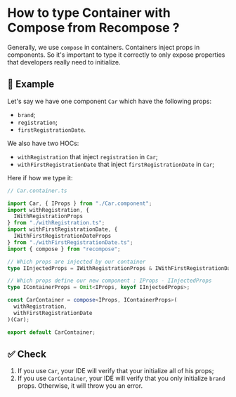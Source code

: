 # How to type Container with Compose from Recompose ?

Generally, we use `compose` in containers. Containers inject props in components. So it's important to type it correctly to only expose properties that developers really need to initialize.

## 📝 Example

Let's say we have one component `Car` which have the following props:

- `brand`;
- `registration`;
- `firstRegistrationDate`.

We also have two HOCs:

- `withRegistration` that inject `registration` in `Car`;
- `withFirstRegistrationDate` that inject `firstRegistrationDate` in `Car`;

Here if how we type it:

```typescript
// Car.container.ts

import Car, { IProps } from "./Car.component";
import withRegistration, {
  IWithRegistrationProps
} from "./withRegistration.ts";
import withFirstRegistrationDate, {
  IWithFirstRegistrationDateProps
} from "./withFirstRegistrationDate.ts";
import { compose } from "recompose";

// Which props are injected by our container
type IInjectedProps = IWithRegistrationProps & IWithFirstRegistrationDateProps;

// Which props define our new component : IProps - IInjectedProps
type IContainerProps = Omit<IProps, keyof IInjectedProps>;

const CarContainer = compose<IProps, IContainerProps>(
  withRegistration,
  withFirstRegistrationDate
)(Car);

export default CarContainer;
```

## ✅ Check

1. If you use `Car`, your IDE will verify that your initialize all of his props;
2. If you use `CarContainer`, your IDE will verify that you only initialize `brand` props. Otherwise, it will throw you an error.
